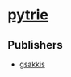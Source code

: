 # [pytrie](https://pypi.org/project/pytrie)



## Publishers
- [gsakkis](https://pypi.org/user/gsakkis)

